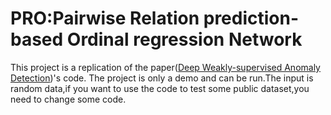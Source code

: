# PRO:Pairwise Relation prediction-based Ordinal regression Network  
 This project is a replication of the paper([Deep Weakly-supervised Anomaly Detection](https://arxiv.org/pdf/1910.13601.pdf))'s code.
 The project is only a demo and can be run.The input is random data,if you want to use the code to test some public dataset,you need to change some code.
